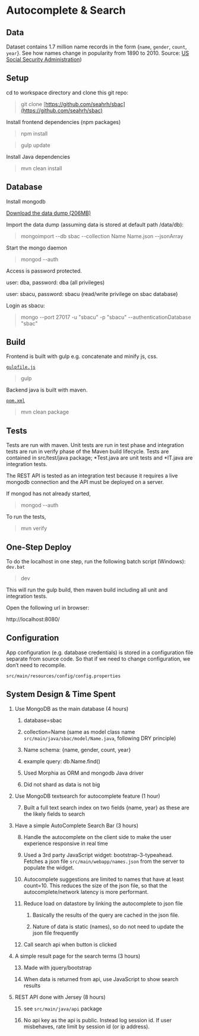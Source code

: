 # Autocomplete & Search

## Data

Dataset contains 1.7 million name records in the form {`name`, `gender`, `count`, `year`}. See how names change in popularity from 1890 to 2010. Source: [US Social Security Administration](https://www.data.gov/)) 

## Setup

cd to workspace directory and clone this git repo:

> git clone [https://github.com/seahrh/sbac](https://github.com/seahrh/sbac)

Install frontend dependencies (npm packages)

> npm install

> gulp update

Install Java dependencies

> mvn clean install

## Database

Install mongodb 

[Download the data dump (206MB)](https://drive.google.com/open?id=0B7gBv2Jut0VxT29uQ0RLb2duNkU)

Import the data dump (assuming data is stored at default path /data/db):

> mongoimport --db sbac --collection Name Name.json --jsonArray

Start the mongo daemon

> mongod --auth

Access is password protected.

user: dba, password: dba (all privileges)

user: sbacu, password: sbacu (read/write privilege on sbac database)

Login as sbacu:

> mongo --port 27017 -u "sbacu" -p "sbacu" --authenticationDatabase "sbac"

## Build

Frontend is built with gulp e.g. concatenate and minify js, css.

[`gulpfile.js`](gulpfile.js)

> gulp 

Backend java is built with maven.

[`pom.xml`](pom.xml)

> mvn clean package

## Tests

Tests are run with maven. Unit tests are run in test phase and integration tests are run in verify phase of the Maven build lifecycle. Tests are contained in src/test/java package; *Test.java are unit tests and *IT.java are integration tests. 

The REST API is tested as an integration test because it requires a live mongodb connection and the API must be deployed on a server.

If mongod has not already started, 

> mongod --auth

To run the tests,

> mvn verify

## One-Step Deploy

To do the localhost in one step, run the following batch script (Windows): `dev.bat`

> dev

This will run the gulp build, then maven build including all unit and integration tests.

Open the following url in browser:

http://localhost:8080/

## Configuration

App configuration (e.g. database credentials) is stored in a configuration file separate from source code. So that if we need to change configuration, we don’t need to recompile.

`src/main/resources/config/config.properties`

## System Design & Time Spent

1. Use MongoDB as the main database (4 hours)

    1. database=sbac

    2. collection=Name (same as model class name `src/main/java/sbac/model/Name.java`, following DRY principle)

    3. Name schema: {name, gender, count, year}

    4. example query: db.Name.find()

    5. Used Morphia as ORM and mongodb Java driver

    6. Did not shard as data is not big

2. Use MongoDB textsearch for autocomplete feature (1 hour)

    7. Built a full text search index on two fields {name, year} as these are the likely fields to search

3. Have a simple AutoComplete Search Bar (3 hours) 

    8. Handle the autocomplete on the client side to make the user experience responsive in real time

    9. Used a 3rd party JavaScript widget: bootstrap-3-typeahead. Fetches a json file `src/main/webapp/names.json` from the server to populate the widget.

    10. Autocomplete suggestions are limited to names that have at least count=10. This reduces the size of the json file, so that the autocomplete/network latency is more performant.

    11. Reduce load on datastore by linking the autocomplete to json file

        1. Basically the results of the query are cached in the json file. 

        2. Nature of data is static (names), so do not need to update the json file frequently

    12. Call search api when button is clicked

4. A simple result page for the search terms (3 hours)

    13. Made with jquery/bootstrap

    14. When data is returned from api, use JavaScript to show search results

5. REST API done with Jersey (8 hours)

    15. see `src/main/java/api` package

    16. No api key as the api is public. Instead log session id. If user misbehaves, rate limit by session id (or ip address).

